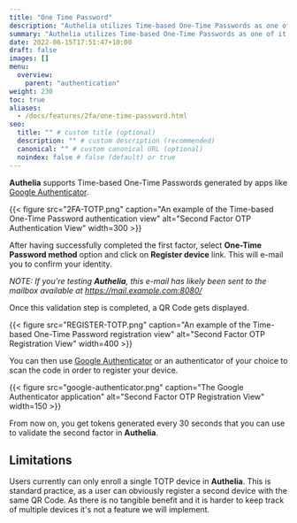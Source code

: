 ```yaml
---
title: "One Time Password"
description: "Authelia utilizes Time-based One-Time Passwords as one of it's second factor authentication methods."
summary: "Authelia utilizes Time-based One-Time Passwords as one of it's second factor authentication methods."
date: 2022-06-15T17:51:47+10:00
draft: false
images: []
menu:
  overview:
    parent: "authentication"
weight: 230
toc: true
aliases:
  - /docs/features/2fa/one-time-password.html
seo:
  title: "" # custom title (optional)
  description: "" # custom description (recommended)
  canonical: "" # custom canonical URL (optional)
  noindex: false # false (default) or true
---
```


__Authelia__ supports Time-based One-Time Passwords generated by apps like [Google Authenticator].

{{< figure src="2FA-TOTP.png" caption="An example of the Time-based One-Time Password authentication view" alt="Second Factor OTP Authentication View" width=300 >}}

After having successfully completed the first factor, select __One-Time Password method__
option and click on __Register device__ link. This will e-mail you to confirm your identity.

*NOTE: If you're testing __Authelia__, this e-mail has likely been sent to the mailbox available at https://mail.example.com:8080/*

Once this validation step is completed, a QR Code gets displayed.

{{< figure src="REGISTER-TOTP.png" caption="An example of the Time-based One-Time Password registration view" alt="Second Factor OTP Registration View" width=400 >}}

You can then use [Google Authenticator] or an authenticator of your choice to scan the code in order to register your device.

{{< figure src="google-authenticator.png" caption="The Google Authenticator application" alt="Second Factor OTP Registration View" width=150 >}}

From now on, you get tokens generated every 30 seconds that
you can use to validate the second factor in __Authelia__.

## Limitations

Users currently can only enroll a single TOTP device in __Authelia__. This is standard practice, as a user can obviously
register a second device with the same QR Code. As there is no tangible benefit and it is harder to keep track of
multiple devices it's not a feature we will implement.

[Google Authenticator]: https://google-authenticator.com/
